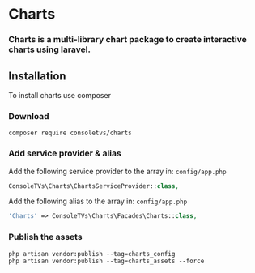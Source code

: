 # Charts

### Charts is a multi-library chart package to create interactive charts using laravel.


## Installation

To install charts use composer

### Download

```
composer require consoletvs/charts
```

### Add service provider & alias

Add the following service provider to the array in: ```config/app.php```

```php
ConsoleTVs\Charts\ChartsServiceProvider::class,
```

Add the following alias to the array in: ```config/app.php```

```php
'Charts' => ConsoleTVs\Charts\Facades\Charts::class,
```
### Publish the assets

```
php artisan vendor:publish --tag=charts_config
php artisan vendor:publish --tag=charts_assets --force
```
